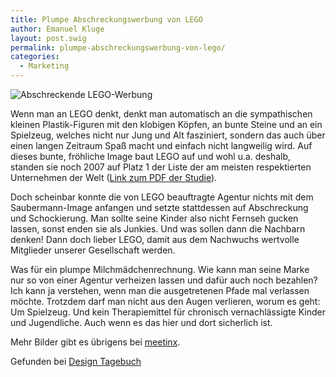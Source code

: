 ```yaml
---
title: Plumpe Abschreckungswerbung von LEGO
author: Emanuel Kluge
layout: post.swig
permalink: plumpe-abschreckungswerbung-von-lego/
categories:
  - Marketing
---
```


<noscript data-src="/wp-content/uploads/2009/10/abschreckende-lego-werbung-480x360.jpg" data-alt="Abschreckende LEGO-Werbung">
<img src="/wp-content/uploads/2009/10/abschreckende-lego-werbung-480x360.jpg" alt="Abschreckende LEGO-Werbung">
</noscript>

Wenn man an LEGO denkt, denkt man automatisch an die sympathischen kleinen Plastik-Figuren mit den klobigen Köpfen, an bunte Steine und an ein Spielzeug, welches nicht nur Jung und Alt fasziniert, sondern das auch über einen langen Zeitraum Spaß macht und einfach nicht langweilig wird. Auf dieses bunte, fröhliche Image baut LEGO auf und wohl u.a. deshalb, standen sie noch 2007 auf Platz 1 der Liste der am meisten respektierten Unternehmen der Welt ([Link zum PDF der Studie][reputation_institute]).

Doch scheinbar konnte die von LEGO beauftragte Agentur nichts mit dem Saubermann-Image anfangen und setzte stattdessen auf Abschreckung und Schockierung. Man sollte seine Kinder also nicht Fernseh gucken lassen, sonst enden sie als Junkies. Und was sollen dann die Nachbarn denken! Dann doch lieber LEGO, damit aus dem Nachwuchs wertvolle Mitglieder unserer Gesellschaft werden.

Was für ein plumpe Milchmädchenrechnung. Wie kann man seine Marke nur so von einer Agentur verheizen lassen und dafür auch noch bezahlen? Ich kann ja verstehen, wenn man die ausgetretenen Pfade mal verlassen möchte. Trotzdem darf man nicht aus den Augen verlieren, worum es geht: Um Spielzeug. Und kein Therapiemittel für chronisch vernachlässigte Kinder und Jugendliche. Auch wenn es das hier und dort sicherlich ist.

Mehr Bilder gibt es übrigens bei [meetinx][meetinx].

Gefunden bei [Design Tagebuch][designtagebuch]

[reputation_institute]: http://www2.wiwi.uni-hannover.de/fileadmin/marketing/downloads/reputation_institute/ruf_deutscher_unternehmen_june_2007.pdf
[meetinx]: http://www.meetinx.de/werbung-lego-wirbt-mit-sex-drogen-und-gewalt/
[designtagebuch]: http://www.designtagebuch.de/sex-drogen-und-gewalt-in-der-lego-werbung/
